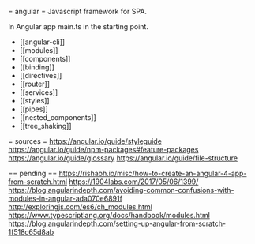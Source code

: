 = angular =
Javascript framework  for SPA.

In Angular app main.ts in the starting point.

* [[angular-cli]]
* [[modules]]
* [[components]]
* [[binding]]
* [[directives]]
* [[router]]
* [[services]]
* [[styles]]
* [[pipes]]
* [[nested_components]]
* [[tree_shaking]]


= sources =
https://angular.io/guide/styleguide
https://angular.io/guide/npm-packages#feature-packages
https://angular.io/guide/glossary
https://angular.io/guide/file-structure


== pending ==
https://rishabh.io/misc/how-to-create-an-angular-4-app-from-scratch.html
https://1904labs.com/2017/05/06/1399/
https://blog.angularindepth.com/avoiding-common-confusions-with-modules-in-angular-ada070e6891f
http://exploringjs.com/es6/ch_modules.html
https://www.typescriptlang.org/docs/handbook/modules.html
https://blog.angularindepth.com/setting-up-angular-from-scratch-1f518c65d8ab
